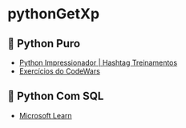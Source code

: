 # pythonGetXp


## 🐍 Python Puro
- [Python Impressionador | Hashtag Treinamentos](https://www.hashtagtreinamentos.com/curso-python)
- [Exercícios do CodeWars](https://www.codewars.com/)

## 🎲 Python Com SQL

- [Microsoft Learn](https://learn.microsoft.com/pt-br/azure/azure-sql/database/connect-query-python?view=azuresql)